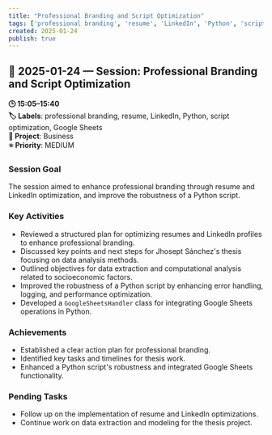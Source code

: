 ```yaml
---
title: "Professional Branding and Script Optimization"
tags: ['professional branding', 'resume', 'LinkedIn', 'Python', 'script optimization', 'Google Sheets']
created: 2025-01-24
publish: true
---
```


## 📅 2025-01-24 — Session: Professional Branding and Script Optimization

**🕒 15:05–15:40**  
**🏷️ Labels**: professional branding, resume, LinkedIn, Python, script optimization, Google Sheets  
**📂 Project**: Business  
**⭐ Priority**: MEDIUM  


### Session Goal
The session aimed to enhance professional branding through resume and LinkedIn optimization, and improve the robustness of a Python script.

### Key Activities
- Reviewed a structured plan for optimizing resumes and LinkedIn profiles to enhance professional branding.
- Discussed key points and next steps for Jhosept Sánchez's thesis focusing on data analysis methods.
- Outlined objectives for data extraction and computational analysis related to socioeconomic factors.
- Improved the robustness of a Python script by enhancing error handling, logging, and performance optimization.
- Developed a `GoogleSheetsHandler` class for integrating Google Sheets operations in Python.

### Achievements
- Established a clear action plan for professional branding.
- Identified key tasks and timelines for thesis work.
- Enhanced a Python script's robustness and integrated Google Sheets functionality.

### Pending Tasks
- Follow up on the implementation of resume and LinkedIn optimizations.
- Continue work on data extraction and modeling for the thesis project.
